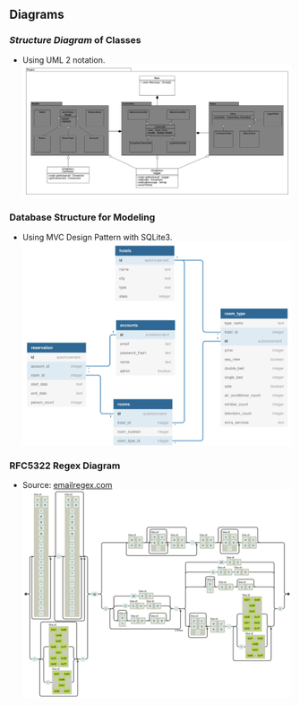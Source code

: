 ## Diagrams

### *Structure Diagram* of Classes
- Using UML 2 notation.
![class-diagram](resources/class-diagram.jpg)

### Database Structure for Modeling
- Using MVC Design Pattern with SQLite3.
![database-diagram](resources/database-diagram.jpg)

### RFC5322 Regex Diagram
- Source: [emailregex.com](https://emailregex.com)
![rfc5322](resources/rfc5322-diagram.png)

